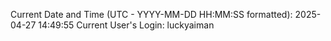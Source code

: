 Current Date and Time (UTC - YYYY-MM-DD HH:MM:SS formatted): 2025-04-27 14:49:55
Current User's Login: luckyaiman
